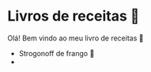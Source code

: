 # Livros de receitas :cake:

Olá! Bem vindo ao meu livro de receitas :wave:

-  Strogonoff de frango :chicken:
-  

